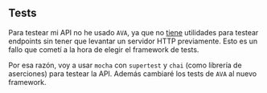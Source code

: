 ## Tests

Para testear mi API no he usado `AVA`, ya que no [tiene](https://github.com/avajs/ava/blob/master/docs/recipes/endpoint-testing.md) utilidades para testear endpoints sin tener que levantar un servidor HTTP previamente. Esto es un fallo que cometí a la hora de elegir el framework de tests.

Por esa razón, voy a usar `mocha` con `supertest` y `chai` (como librería de aserciones) para testear la API. Además cambiaré los tests de `AVA` al nuevo framework.